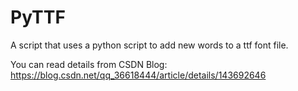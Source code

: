# PyTTF
A script that uses a python script to add new words to a ttf font file.

You can read details from CSDN Blog: https://blog.csdn.net/qq_36618444/article/details/143692646
